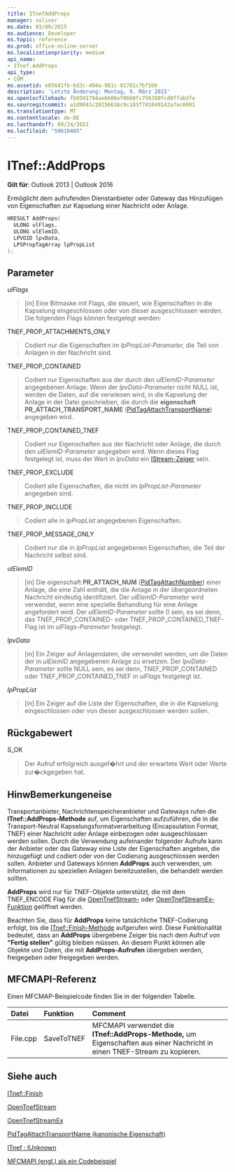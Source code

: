 ```yaml
---
title: ITnefAddProps
manager: soliver
ms.date: 03/09/2015
ms.audience: Developer
ms.topic: reference
ms.prod: office-online-server
ms.localizationpriority: medium
api_name:
- ITnef.AddProps
api_type:
- COM
ms.assetid: e85641fb-6d3c-494a-981c-01781c7bf5bb
description: 'Letzte Änderung: Montag, 9. März 2015'
ms.openlocfilehash: fb9591794ae6606ef06b0fc756380fcd0ffab3fe
ms.sourcegitcommit: a1d9041c20256616c9c183f7d1049142a7ac6991
ms.translationtype: MT
ms.contentlocale: de-DE
ms.lasthandoff: 09/24/2021
ms.locfileid: "59610405"
---
```

# <a name="itnefaddprops"></a>ITnef::AddProps

  
  
**Gilt für**: Outlook 2013 | Outlook 2016 
  
Ermöglicht dem aufrufenden Dienstanbieter oder Gateway das Hinzufügen von Eigenschaften zur Kapselung einer Nachricht oder Anlage. 
  
```cpp
HRESULT AddProps(
  ULONG ulFlags,
  ULONG ulElemID,
  LPVOID lpvData,
  LPSPropTagArray lpPropList
);
```

## <a name="parameters"></a>Parameter

 _ulFlags_
  
> [in] Eine Bitmaske mit Flags, die steuert, wie Eigenschaften in die Kapselung eingeschlossen oder von dieser ausgeschlossen werden. Die folgenden Flags können festgelegt werden:
    
TNEF_PROP_ATTACHMENTS_ONLY 
  
> Codiert nur die Eigenschaften im  _lpPropList-Parameter,_ die Teil von Anlagen in der Nachricht sind. 
    
TNEF_PROP_CONTAINED 
  
> Codiert nur Eigenschaften aus der durch den  _ulElemID-Parameter_ angegebenen Anlage. Wenn der  _lpvData-Parameter_ nicht NULL ist, werden die Daten, auf die verwiesen wird, in die Kapselung der Anlage in der Datei geschrieben, die durch die **eigenschaft PR_ATTACH_TRANSPORT_NAME** ([PidTagAttachTransportName](pidtagattachtransportname-canonical-property.md)) angegeben wird.
    
TNEF_PROP_CONTAINED_TNEF 
  
> Codiert nur Eigenschaften aus der Nachricht oder Anlage, die durch den  _ulElemID-Parameter_ angegeben wird. Wenn dieses Flag festgelegt ist, muss der Wert in  _lpvData_ ein [IStream-Zeiger](https://docs.microsoft.com/windows/desktop/api/objidl/nn-objidl-istream) sein. 
    
TNEF_PROP_EXCLUDE 
  
> Codiert alle Eigenschaften, die nicht im  _lpPropList-Parameter_ angegeben sind. 
    
TNEF_PROP_INCLUDE 
  
> Codiert alle in  _lpPropList_ angegebenen Eigenschaften. 
    
TNEF_PROP_MESSAGE_ONLY 
  
> Codiert nur die in  _lpPropList_ angegebenen Eigenschaften, die Teil der Nachricht selbst sind. 
    
 _ulElemID_
  
> [in] Die eigenschaft **PR_ATTACH_NUM** ([PidTagAttachNumber](pidtagattachnumber-canonical-property.md)) einer Anlage, die eine Zahl enthält, die die Anlage in der übergeordneten Nachricht eindeutig identifiziert. Der  _ulElemID-Parameter_ wird verwendet, wenn eine spezielle Behandlung für eine Anlage angefordert wird. Der  _ulElemID-Parameter_ sollte 0 sein, es sei denn, das TNEF_PROP_CONTAINED- oder TNEF_PROP_CONTAINED_TNEF-Flag ist im  _ulFlags-Parameter_ festgelegt. 
    
 _lpvData_
  
> [in] Ein Zeiger auf Anlagendaten, die verwendet werden, um die Daten der in  _ulElemID_ angegebenen Anlage zu ersetzen. Der  _lpvData-Parameter_ sollte NULL sein, es sei denn, TNEF_PROP_CONTAINED oder TNEF_PROP_CONTAINED_TNEF in  _ulFlags_ festgelegt ist.
    
 _lpPropList_
  
> [in] Ein Zeiger auf die Liste der Eigenschaften, die in die Kapselung eingeschlossen oder von dieser ausgeschlossen werden sollen.
    
## <a name="return-value"></a>Rückgabewert

S_OK 
  
> Der Aufruf erfolgreich ausgef�hrt und der erwartete Wert oder Werte zur�ckgegeben hat.
    
## <a name="remarks"></a>HinwBemerkungeneise

Transportanbieter, Nachrichtenspeicheranbieter und Gateways rufen die **ITnef::AddProps-Methode** auf, um Eigenschaften aufzuführen, die in die Transport-Neutral Kapselungsformatverarbeitung (Encapsulation Format, TNEF) einer Nachricht oder Anlage einbezogen oder ausgeschlossen werden sollen. Durch die Verwendung aufeinander folgender Aufrufe kann der Anbieter oder das Gateway eine Liste der Eigenschaften angeben, die hinzugefügt und codiert oder von der Codierung ausgeschlossen werden sollen. Anbieter und Gateways können **AddProps** auch verwenden, um Informationen zu speziellen Anlagen bereitzustellen, die behandelt werden sollten. 
  
 **AddProps** wird nur für TNEF-Objekte unterstützt, die mit dem TNEF_ENCODE Flag für die [OpenTnefStream-](opentnefstream.md) oder [OpenTnefStreamEx-Funktion](opentnefstreamex.md) geöffnet werden. 
  
Beachten Sie, dass für **AddProps** keine tatsächliche TNEF-Codierung erfolgt, bis die [ITnef::Finish-Methode](itnef-finish.md) aufgerufen wird. Diese Funktionalität bedeutet, dass an **AddProps** übergebene Zeiger bis nach dem Aufruf von **"Fertig stellen"** gültig bleiben müssen. An diesem Punkt können alle Objekte und Daten, die mit **AddProps-Aufrufen** übergeben werden, freigegeben oder freigegeben werden. 
  
## <a name="mfcmapi-reference"></a>MFCMAPI-Referenz

Einen MFCMAP-Beispielcode finden Sie in der folgenden Tabelle.
  
|**Datei**|**Funktion**|**Comment**|
|:-----|:-----|:-----|
|File.cpp  <br/> |SaveToTNEF  <br/> |MFCMAPI verwendet die **ITnef::AddProps-Methode,** um Eigenschaften aus einer Nachricht in einen TNEF-Stream zu kopieren.  <br/> |
   
## <a name="see-also"></a>Siehe auch



[ITnef::Finish](itnef-finish.md)
  
[OpenTnefStream](opentnefstream.md)
  
[OpenTnefStreamEx](opentnefstreamex.md)
  
[PidTagAttachTransportName (kanonische Eigenschaft)](pidtagattachtransportname-canonical-property.md)
  
[ITnef : IUnknown](itnefiunknown.md)


[MFCMAPI (engl.) als ein Codebeispiel](mfcmapi-as-a-code-sample.md)

